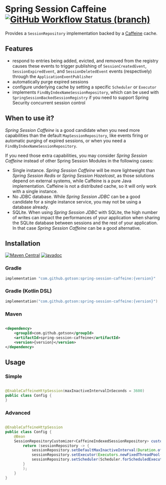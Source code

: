 # Spring Session Caffeine [![GitHub Workflow Status (branch)](https://img.shields.io/github/actions/workflow/status/gotson/spring-session-caffeine/test.yml?branch=master)](https://github.com/gotson/spring-session-caffeine/actions/workflows/test.yml)

Provides a `SessionRepository` implementation backed by a [Caffeine](https://github.com/ben-manes/caffeine) cache.

## Features

- respond to entries being added, evicted, and removed from the registry causes these events to trigger publishing
  of `SessionCreatedEvent`, `SessionExpiredEvent`, and `SessionDeletedEvent` events (respectively) through
  the `ApplicationEventPublisher`
- automatically purge expired sessions
- configure underlying cache by setting a specific `Scheduler` or `Executor`
- implements `FindByIndexNameSessionRepository`, which can be used with `SpringSessionBackedSessionRegistry` if you need
  to support Spring Security concurrent session control

## When to use it?

_Spring Session Caffeine_ is a good candidate when you need more capabilities than the default `MapSessionRepository`,
like events firing or automatic purging of expired sessions, or when you need a `FindByIndexNameSessionRepository`.

If you need those extra capabilities, you may consider _Spring Session Caffeine_ instead of other Spring Session Modules
in the following cases:

- Single instance. _Spring Session Caffeine_ will be more lightweight than _Spring Session Redis_ or _Spring Session
  Hazelcast_, as those solutions depend on external systems, while Caffeine is a pure Java implementation. Caffeine is
  not a distributed cache, so it will only work with a single instance.
- No JDBC database. While _Spring Session JDBC_ can be a good candidate for a single instance service, you may not be
  using a database already.
- SQLite. When using _Spring Session JDBC_ with SQLite, the high number of writes can impact the performances of your
  application when sharing the SQLite database between sessions and the rest of your application. In that case _Spring
  Session Caffeine_ can be a good alternative.

## Installation

[![Maven Central](https://img.shields.io/maven-central/v/com.github.gotson/spring-session-caffeine)](https://search.maven.org/artifact/com.github.gotson/spring-session-caffeine) [![javadoc](https://javadoc.io/badge2/com.github.gotson/spring-session-caffeine/javadoc.svg)](https://javadoc.io/doc/com.github.gotson/spring-session-caffeine)

### Gradle

```groovy
implementation "com.github.gotson:spring-session-caffeine:{version}"
```

### Gradle (Kotlin DSL)

```kotlin
implementation("com.github.gotson:spring-session-caffeine:{version}")
```

### Maven

```xml

<dependency>
    <groupId>com.github.gotson</groupId>
    <artifactId>spring-session-caffeine</artifactId>
    <version>{version}</version>
</dependency>
```

## Usage

### Simple

```java

@EnableCaffeineHttpSession(maxInactiveIntervalInSeconds = 3600)
public class Config {
}
```

### Advanced

```java

@EnableCaffeineHttpSession
public class Config {
    @Bean
    SessionRepositoryCustomizer<CaffeineIndexedSessionRepository> customize() {
        return (sessionRepository -> {
            sessionRepository.setDefaultMaxInactiveInterval(Duration.ofDays(7).getSeconds());
            sessionRepository.setExecutor(Executors.newFixedThreadPool(1));
            sessionRepository.setScheduler(Scheduler.forScheduledExecutorService(Executors.newScheduledThreadPool(1)));
        }
        );
    }
}
```
